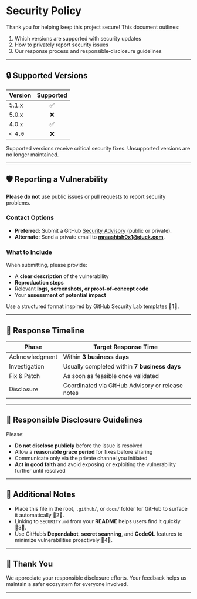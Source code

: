 # Security Policy

Thank you for helping keep this project secure! This document outlines:

1. Which versions are supported with security updates  
2. How to privately report security issues  
3. Our response process and responsible‑disclosure guidelines

---

## 🔒 Supported Versions

| Version   | Supported |
|-----------|:---------:|
| 5.1.x     | ✅        |
| 5.0.x     | ❌        |
| 4.0.x     | ✅        |
| `< 4.0`   | ❌        |

Supported versions receive critical security fixes. Unsupported versions are no longer maintained.

---

## 🛡️ Reporting a Vulnerability

**Please do not** use public issues or pull requests to report security problems.

### Contact Options

- **Preferred:** Submit a GitHub [Security Advisory](https://docs.github.com/en/code-security/security-advisories) (public or private).  
- **Alternate:** Send a private email to **mraashish0x1@duck.com**.

### What to Include

When submitting, please provide:
- A **clear description** of the vulnerability  
- **Reproduction steps**  
- Relevant **logs, screenshots, or proof-of-concept code**  
- Your **assessment of potential impact**

Use a structured format inspired by GitHub Security Lab templates 1.

---

## 📆 Response Timeline

| Phase          | Target Response Time     |
|----------------|--------------------------|
| Acknowledgment | Within **3 business days** |
| Investigation  | Usually completed within **7 business days** |
| Fix & Patch    | As soon as feasible once validated |
| Disclosure     | Coordinated via GitHub Advisory or release notes |

---

## 📝 Responsible Disclosure Guidelines

Please:
- **Do not disclose publicly** before the issue is resolved  
- Allow a **reasonable grace period** for fixes before sharing  
- Communicate only via the private channel you initiated  
- **Act in good faith** and avoid exposing or exploiting the vulnerability further until resolved

---

## 🔧 Additional Notes

- Place this file in the root, `.github/`, or `docs/` folder for GitHub to surface it automatically 2.
- Linking to `SECURITY.md` from your **README** helps users find it quickly 3.
- Use GitHub’s **Dependabot**, **secret scanning**, and **CodeQL** features to minimize vulnerabilities proactively 4.

---

## 🙏 Thank You

We appreciate your responsible disclosure efforts. Your feedback helps us maintain a safer ecosystem for everyone involved.

---
